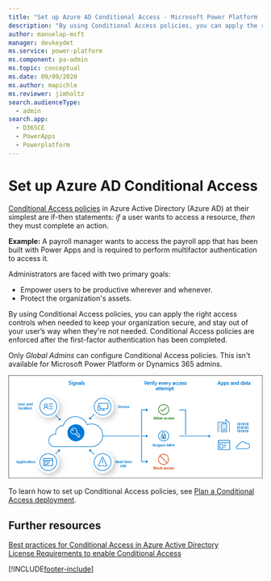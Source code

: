 ```yaml
---
title: "Set up Azure AD Conditional Access - Microsoft Power Platform | MicrosoftDocs"
description: "By using Conditional Access policies, you can apply the right access controls when needed to keep your organization secure and stay out of your user’s way when not needed."
author: manuelap-msft
manager: devkeydet
ms.service: power-platform
ms.component: pa-admin
ms.topic: conceptual
ms.date: 09/09/2020
ms.author: mapichle
ms.reviewer: jimholtz
search.audienceType: 
  - admin
search.app: 
  - D365CE
  - PowerApps
  - Powerplatform
---
```

# Set up Azure AD Conditional Access

[Conditional Access policies](https://docs.microsoft.com/azure/active-directory/conditional-access/) in Azure Active Directory (Azure AD) at their simplest are if-then statements: *if* a user wants to access a resource, *then* they must complete an action.

**Example:** A payroll manager wants to access the payroll app that has been built with Power Apps and is required to perform multifactor authentication to access it.

Administrators are faced with two primary goals:

- Empower users to be productive wherever and whenever.
- Protect the organization's assets.

By using Conditional Access policies, you can apply the right access controls when needed to keep your organization secure, and stay out of your user’s way when they're not needed. Conditional Access policies are enforced after the first-factor authentication has been completed.

Only *Global Admins* can configure Conditional Access policies. This isn't available for Microsoft Power Platform or Dynamics 365 admins.

![Conceptual Conditional Access process flow](media/conditional-access.png "Conceptual Conditional Access process flow")

To learn how to set up Conditional Access policies, see [Plan a Conditional Access deployment](https://docs.microsoft.com/azure/active-directory/conditional-access/plan-conditional-access).

## Further resources

[Best practices for Conditional Access in Azure Active Directory](https://docs.microsoft.com/azure/active-directory/conditional-access/best-practices)<br>
[License Requirements to enable Conditional Access](https://docs.microsoft.com//azure/active-directory/conditional-access/overview#license-requirements)



[!INCLUDE[footer-include](../../includes/footer-banner.md)]